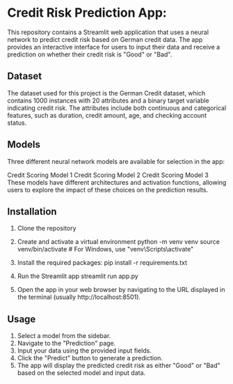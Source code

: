 # Credit Risk Prediction App:

This repository contains a Streamlit web application that uses a neural network to predict credit risk based on German credit data. The app provides an interactive interface for users to input their data and receive a prediction on whether their credit risk is "Good" or "Bad".

## Dataset
The dataset used for this project is the German Credit dataset, which contains 1000 instances with 20 attributes and a binary target variable indicating credit risk. The attributes include both continuous and categorical features, such as duration, credit amount, age, and checking account status.

## Models 
Three different neural network models are available for selection in the app:

Credit Scoring Model 1
Credit Scoring Model 2
Credit Scoring Model 3
These models have different architectures and activation functions, allowing users to explore the impact of these choices on the prediction results.

## Installation
1. Clone the repository

2. Create and activate a virtual environment
python -m venv venv
source venv/bin/activate  # For Windows, use "venv\Scripts\activate"

3. Install the required packages:
pip install -r requirements.txt

4. Run the Streamlit app
streamlit run app.py

5. Open the app in your web browser by navigating to the URL displayed in the terminal (usually http://localhost:8501).

## Usage 

1. Select a model from the sidebar.
2. Navigate to the "Prediction" page.
3. Input your data using the provided input fields.
4. Click the "Predict" button to generate a prediction.
5. The app will display the predicted credit risk as either "Good" or "Bad" based on the selected model and input data.
